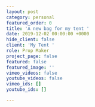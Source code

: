 ```yaml
---
layout: post
category: personal
featured_order: 0
title: 'A new bag for my tent '
date: 2019-12-02 00:00:00 +0000
hide_client: false
client: 'My Tent '
role: Prop Maker
project_page: false
featured: false
featured_image: ''
vimeo_videos: false
youtube_videos: false
vimeo_ids: []
youtube_ids: []

---
```

